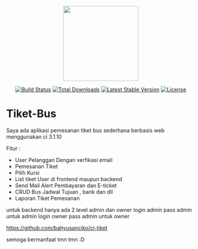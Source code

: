 <p align="center"><img src="https://cdn-icons-png.flaticon.com/512/3774/3774090.png" width="200" height="200"></p>

<p align="center">
<a href="https://travis-ci.org/laravel/framework"><img src="https://travis-ci.org/laravel/framework.svg" alt="Build Status"></a>
<a href="https://packagist.org/packages/laravel/framework"><img src="https://poser.pugx.org/laravel/framework/d/total.svg" alt="Total Downloads"></a>
<a href="https://packagist.org/packages/laravel/framework"><img src="https://poser.pugx.org/laravel/framework/v/stable.svg" alt="Latest Stable Version"></a>
<a href="https://packagist.org/packages/laravel/framework"><img src="https://poser.pugx.org/laravel/framework/license.svg" alt="License"></a>
</p>

# Tiket-Bus


Saya ada aplikasi pemesanan tiket bus sederhana berbasis web menggunakan ci 3.1.10

Fitur :

- User Pelanggan Dengan verfikasi email
- Pemesanan Tiket 
- Pilih Kursi 
- List tiket User di frontend maupun backend
- Send Mail Alert Pembayaran dan E-ticket 
- CRUD Bus Jadwal Tujuan , bank dan dll
- Laporan Tiket Pemesanan

untuk backend hanya ada 2 level admin dan owner
login admin pass admin untuk admin
login owner pass admin untuk owner

https://github.com/bahyusanciko/ci-tiket

semoga bermanfaat tmn tmn :D
